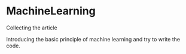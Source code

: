# MachineLearning

Collecting the article

Introducing the basic principle of machine learning and try to write the code.
